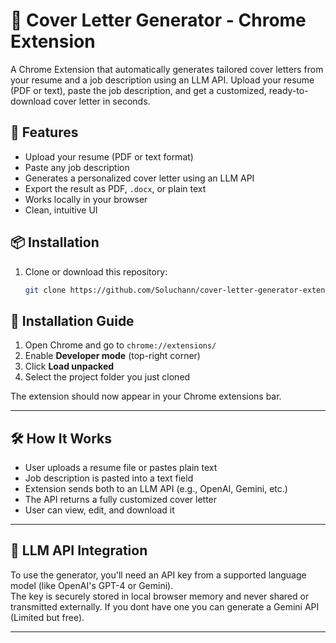 # 📝 Cover Letter Generator - Chrome Extension

A Chrome Extension that automatically generates tailored cover letters from your resume and a job description using an LLM API. Upload your resume (PDF or text), paste the job description, and get a customized, ready-to-download cover letter in seconds.

## 🚀 Features

- Upload your resume (PDF or text format)
- Paste any job description
- Generates a personalized cover letter using an LLM API
- Export the result as PDF, `.docx`, or plain text
- Works locally in your browser
- Clean, intuitive UI

## 📦 Installation

1. Clone or download this repository:
   ```bash
   git clone https://github.com/Soluchann/cover-letter-generator-extension

## 🧩 Installation Guide

1. Open Chrome and go to `chrome://extensions/`
2. Enable **Developer mode** (top-right corner)
3. Click **Load unpacked**
4. Select the project folder you just cloned

The extension should now appear in your Chrome extensions bar.

---

## 🛠 How It Works

- User uploads a resume file or pastes plain text  
- Job description is pasted into a text field  
- Extension sends both to an LLM API (e.g., OpenAI, Gemini, etc.)  
- The API returns a fully customized cover letter  
- User can view, edit, and download it

---

## 🧠 LLM API Integration

To use the generator, you'll need an API key from a supported language model (like OpenAI's GPT-4 or Gemini).  
The key is securely stored in local browser memory and never shared or transmitted externally.
If you dont have one you can generate a Gemini API (Limited but free).

---
